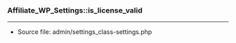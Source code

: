 ### Affiliate_WP_Settings::is_license_valid

----

- Source file: admin/settings_class-settings.php
